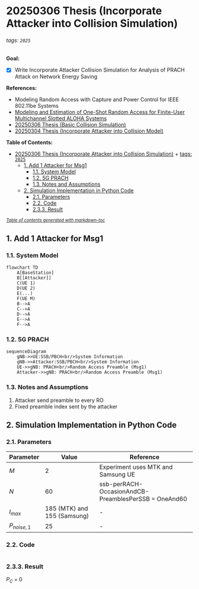 # 20250306 Thesis (Incorporate Attacker into Collision Simulation)

###### tags: `2025`

**Goal:**
- [x] Write Incorporate Attacker Collision Simulation for Analysis of PRACH Attack on Network Energy Saving

**References:**
- Modeling Random Access with Capture and Power Control for IEEE 802.11be Systems
- [Modeling and Estimation of One-Shot Random Access for Finite-User Multichannel Slotted ALOHA Systems](https://ieeexplore.ieee.org/document/6211364)
- [20250306 Thesis (Basic Collision Simulation)](https://github.com/bmw-ece-ntust/prach-attack-analysis/blob/master/docs/20250306%20Thesis%20(Basic%20Collision%20Simulation).md)
- [20250304 Thesis (Incorporate Attacker into Collision Model)](https://github.com/bmw-ece-ntust/prach-attack-analysis/blob/master/docs/20250304%20Thesis%20(Incorporate%20Attacker%20into%20Collision%20Model).md)

**Table of Contents:**
- [20250306 Thesis (Incorporate Attacker into Collision Simulation)](#20250306-thesis--incorporate-attacker-into-collision-simulation-)
          + [tags: `2025`](#tags---2025-)
  * [1. Add 1 Attacker for Msg1](#1-add-1-attacker-for-msg1)
    + [1.1. System Model](#11-system-model)
    + [1.2. 5G PRACH](#12-5g-prach)
    + [1.3. Notes and Assumptions](#13-notes-and-assumptions)
  * [2. Simulation Implementation in Python Code](#2-simulation-implementation-in-python-code)
    + [2.1. Parameters](#21-parameters)
    + [2.2. Code](#22-code)
    + [2.3.3. Result](#233-result)

<small><i><a href='http://ecotrust-canada.github.io/markdown-toc/'>Table of contents generated with markdown-toc</a></i></small>


## 1. Add 1 Attacker for Msg1

### 1.1. System Model

```mermaid
flowchart TD
    A[BaseStation]
    B[[Attacker]]
    C(UE 1)
    D(UE 2)
    E(...)
	F(UE M)
    B-->A
    C-->A
    D-->A
	E-->A
	F-->A
```

### 1.2. 5G PRACH

```mermaid
sequenceDiagram
    gNB->>UE:SSB/PBCH<br/>System Information
    gNB->>Attacker:SSB/PBCH<br/>System Information
    UE->>gNB: PRACH<br/>Random Access Preamble (Msg1)
    Attacker->>gNB: PRACH<br/>Random Access Preamble (Msg1)
```

### 1.3. Notes and Assumptions

1. Attacker send preamble to every RO
2. Fixed preamble index sent by the attacker

## 2. Simulation Implementation in Python Code

### 2.1. Parameters

| Parameter | Value                       | Reference                                            |
| --------- | --------------------------- | ---------------------------------------------------- |
| $M$       | 2                           | Experiment uses MTK and Samsung UE                   |
| $N$       | 60                          | ssb-perRACH-OccasionAndCB-PreamblesPerSSB = OneAnd60 |
| $I_{max}$ | 185 (MTK) and 155 (Samsung) | -                                                    |
| $P_{noise,1}$ | 25 | -                                                    |

### 2.2. Code

```python

```

### 2.3.3. Result

$P_C$ = 0

